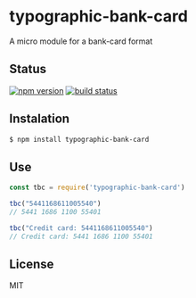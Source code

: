 # typographic-bank-card

  A micro module for a bank-card format

## Status

[![npm version][npm-image]][npm-url]
[![build status][travis-image]][travis-url]

## Instalation

```sh
$ npm install typographic-bank-card
```

## Use

```js
const tbc = require('typographic-bank-card')

tbc("5441168611005540")
// 5441 1686 1100 55401

tbc("Credit card: 5441168611005540")
// Credit card: 5441 1686 1100 55401
```

## License

  MIT
  
[npm-image]: https://img.shields.io/npm/v/typographic-bank-card.svg?style=flat-square
[npm-url]: https://npmjs.org/package/typographic-bank-card
[travis-image]: https://travis-ci.org/beshkenadze/typographic-bank-card.svg?branch=master
[travis-url]: https://travis-ci.org/beshkenadze/typographic-bank-card
